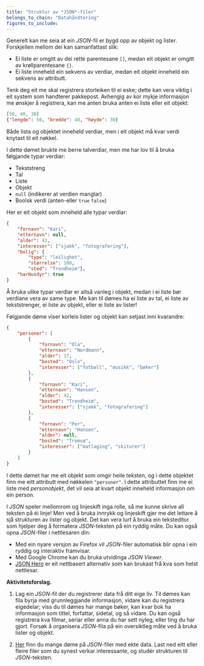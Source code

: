 ```yaml
---
title: "Struktur av *JSON*-filer"
belongs_to_chain: "Datahåndtering"
figures_to_include:
---
```


Generelt kan me seia at ein *JSON*-fil er bygd opp av objekt og lister. Forskjellen mellom dei kan samanfattast slik:

* Ei liste er omgitt av dei rette parentesane `[]`, medan eit objekt er omgitt av krøllparentesane `{}`.
* Ei liste inneheld ein sekvens av verdiar, medan eit objekt inneheld ein sekvens av attributt.

Tenk deg eit me skal registrera storleiken til ei eske; dette kan vera viktig i eit system som handterer pakkepost. Avhengig av kor mykje informasjon me ønskjer å registrera, kan me anten bruka anten ei liste eller eit objekt:

```json
[50, 40, 30]
{"lengde": 50, "bredde": 40, "høyde": 30}
```

Både lista og objektet inneheld verdiar, men i eit objekt må kvar verdi knytast til eit nøkkel.

I dette dømet brukte me berre talverdiar, men me har lov til å bruka følgjande typar verdiar:

* Tekststreng
* Tal
* Liste
* Objekt
* `null` (indikerer at verdien manglar)
* Boolsk verdi (anten-eller `true`  `false`)

Her er eit objekt som inneheld alle typar verdiar:

```json
{
    "fornavn": "Kari",
    "etternavn": null,
    "alder": 42, 
    "interesser": ["sjakk", "fotografering"],
    "bolig": {
        "type": "leilighet", 
        "størrelse": 100, 
        "sted": "Trondheim"}, 
    "harHusdyr": true
}
```

Å bruka ulike typar verdiar er altså vanleg i objekt, medan i ei liste bør verdiane vera av same type. Me kan til dømes ha ei liste av tal, ei liste av tekststrenger, ei liste av objekt, eller ei liste av lister!

Følgjande døme viser korleis lister og objekt kan setjast inni kvarandre:

```json
{
    "personer": [
        {
            "fornavn": "Ola", 
            "etternavn": "Nordmann", 
            "alder": 17, 
            "bosted": "Oslo",
            "interesser": ["fotball", "musikk", "bøker"]
        },
        {
            "fornavn": "Kari", 
            "etternavn": "Hansen", 
            "alder": 42, 
            "bosted": "Trondheim",
            "interesser": ["sjakk", "fotografering"]
        },
        {
            "fornavn": "Per", 
            "etternavn": "Hansen", 
            "alder": null, 
            "bosted": "Tromsø",
            "interesser": ["matlaging", "skiturer"]
        }
    ]
}
```

I dette dømet har me eit objekt som omgir heile teksten, og i dette objektet finn me eitt attributt med nøkkelen `"personer"`. I dette attributtet finn me ei liste med *personobjekt*, det vil seia at kvart objekt inneheld informasjon om ein person.

I *JSON* speler mellomrom og linjeskift inga rolle, så me kunne skrive all teksten på éi linje! Men ved å bruka innrykk og linjeskift gjer me det lettare å sjå strukturen av lister og objekt. Det kan vera lurt å bruka ein teksteditor som hjelper deg å formatera *JSON*-teksten på ein ryddig måte. Du kan også opna *JSON*-filer i nettlesaren din:

* Med ein nyare versjon av Firefox vil *JSON*-filer automatisk blir opna i ein ryddig og interaktiv framvisar.
* Med Google Chrome kan du bruka utvidinga *JSON Viewer*.
* [JSON Hero](https://jsonhero.io/) er eit nettbasert alternativ som kan brukast frå kva som helst nettlesar.

**Aktivitetsforslag.**

1. Lag ein *JSON*-fil der du registrerer data frå ditt eige liv. Til dømes kan fila byrja med grunnleggjande informasjon, vidare kan du registrera eigedelar; viss du til dømes har mange bøker, kan kvar bok ha informasjon som tittel, forfattar, sidetal, og så vidare.  Du kan også registrera kva filmar, seriar eller anna du har sett nyleg, eller ting du har gjort. Forsøk å organisera *JSON*-fila på ein oversiktleg måte ved å bruka lister og objekt.

2. [Her](https://github.com/jdorfman/awesome-json-datasets/blob/master/readme.md) finn du mange døme på *JSON*-filer med ekte data. Last ned eitt eller fleire filer som du synest verkar interessante, og studér strukturen til *JSON*-teksten.

